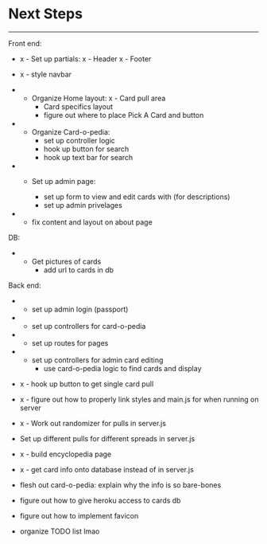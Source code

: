 # Next Steps
---

Front end:
* x - Set up partials: 
   x - Header
   x - Footer

*  x - style navbar

* - Organize Home layout:
   x - Card pull area
    - Card specifics layout
    - figure out where to place Pick A Card and button

* - Organize Card-o-pedia: 
    - set up controller logic
    - hook up button for search
    - hook up text bar for search

* - Set up admin page: 

    - set up form to view and edit cards with (for descriptions)
    - set up admin privelages

* - fix content and layout on about page

DB: 

* - Get pictures of cards
    - add url to cards in db


Back end: 
* - set up admin login (passport)

* - set up controllers for card-o-pedia

* - set up routes for pages

* - set up controllers for admin card editing
    - use card-o-pedia logic to find cards and display




* x - hook up button to get single card pull 

* x - figure out how to properly link styles and main.js for when running on server 

* x - Work out randomizer for pulls in server.js

* Set up different pulls for different spreads in server.js


* x - build encyclopedia page

* x - get card info onto database instead of in server.js

* flesh out card-o-pedia: explain why the info is so bare-bones

* figure out how to give heroku access to cards db

* figure out how to implement favicon

* organize TODO list lmao